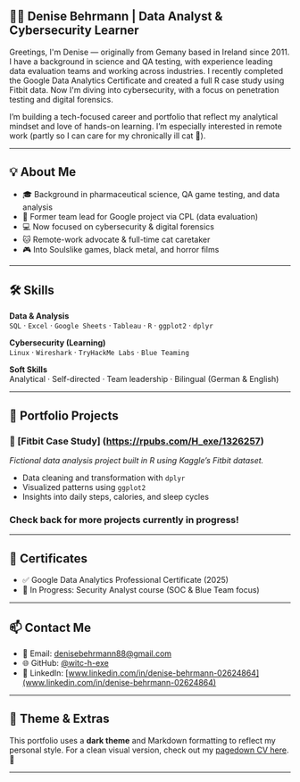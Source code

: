 ## 👩‍💻 Denise Behrmann | Data Analyst & Cybersecurity Learner

Greetings, I'm Denise — originally from Gemany based in Ireland since 2011. I have a background in science and QA testing, with experience leading data evaluation teams and working across industries. I recently completed the Google Data Analytics Certificate and created a full R case study using Fitbit data. Now I'm diving into cybersecurity, with a focus on penetration testing and digital forensics.

I’m building a tech-focused career and portfolio that reflect my analytical mindset and love of hands-on learning. I’m especially interested in remote work (partly so I can care for my chronically ill cat 🐾).

---

## 💡 About Me
- 🎓 Background in pharmaceutical science, QA game testing, and data analysis
- 🧪 Former team lead for Google project via CPL (data evaluation)
- 💻 Now focused on cybersecurity & digital forensics
- 🐱 Remote-work advocate & full-time cat caretaker
- 🎮 Into Soulslike games, black metal, and horror films

---

## 🛠️ Skills

**Data & Analysis**  
`SQL` · `Excel` · `Google Sheets` · `Tableau` · `R` · `ggplot2` · `dplyr`

**Cybersecurity (Learning)**  
`Linux` · `Wireshark` · `TryHackMe Labs` · `Blue Teaming`

**Soft Skills**  
Analytical · Self-directed · Team leadership · Bilingual (German & English)

---

## 📁 Portfolio Projects

### 🔹 [Fitbit Case Study] (https://rpubs.com/H_exe/1326257)
*Fictional data analysis project built in R using Kaggle’s Fitbit dataset.*  
- Data cleaning and transformation with `dplyr`
- Visualized patterns using `ggplot2`
- Insights into daily steps, calories, and sleep cycles

### Check back for more projects currently in progress!
---

## 📜 Certificates
- ✅ Google Data Analytics Professional Certificate (2025)
- 🔐 In Progress: Security Analyst course (SOC & Blue Team focus)

---

## 📫 Contact Me
- 📧 Email: denisebehrmann88@gmail.com  
- 🌐 GitHub: [@witc-h-exe](https://github.com/witc-h-exe)  
- 💼 LinkedIn: [www.linkedin.com/in/denise-behrmann-02624864](www.linkedin.com/in/denise-behrmann-02624864)

---

## 🖤 Theme & Extras
This portfolio uses a **dark theme** and Markdown formatting to reflect my personal style. For a clean visual version, check out my [pagedown CV here](https://github.com/YOURUSERNAME/denise-cv). 🎨

---
